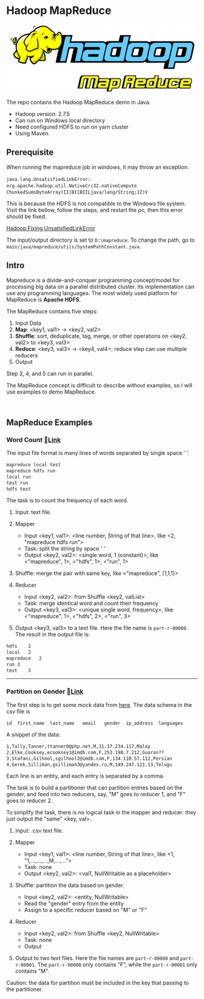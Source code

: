 # Hadoop MapReduce

<p align="center">
  <img src="https://github.com/ZhianMai/ZhianMai/blob/main/img/mapreduce.jpg" width="492" height="180" />
</p>

The repo contains the Hadoop MapReduce demo in Java.

 - Hadoop version: 2.7.5
 - Can run on Windows local directory
 - Need configured HDFS to run on yarn cluster
 - Using Maven.

## Prerequisite

When running the mapreduce job in windows, it may throw an exception:

`java.lang.UnsatisfiedLinkError: org.apache.hadoop.util.NativeCrc32.nativeCompute ChunkedSumsByteArray(II[BI[BIILjava/lang/String;JZ)V`

This is because the HDFS is not compatible to the Windows file system. Visit the link bellow, 
follow the steps, and restart the pc, then this error should be fixed.

[Hadoop Fixing UnsatisfiedLinkError](https://sparkbyexamples.com/spark/spark-hadoop-exception-in-thread-main-java-lang-unsatisfiedlinkerror-org-apache-hadoop-io-nativeio-nativeiowindows-access0ljava-lang-stringiz/)

The input/output directory is set to `D:\mapreduce`. To change the path, go to `main/java/mapreduce/utils/SystemPathConstant.java`.

## Intro

Mapreduce is a divide-and-conquer programming concept/model for processing big data on a parallel
distributed cluster. Its implementation can use any programming languages. The most widely used platform 
for MapReduce is <b>Apache HDFS</b>.

The MapReduce contains five steps:
 1. Input Data
 2. <b>Map</b>: <key1, val1> -> <key2, val2>
 3. <b>Shuffle</b>: sort, deduplicate, tag, merge, or other operations on <key2, val2> to <key3, val3>
 4. <b>Reduce</b>: <key3, val3> -> <key4, val4>; reduce step can use multiple reducers
 5. Output

Step 3, 4, and 5 can run in parallel.

The MapReduce concept is difficult to describe without examples, so I will use examples to demo MapReduce.

<br />

## MapReduce Examples

### Word Count :link:[Link](/src/main/java/mapreduce/word_count)

The input file format is many lines of words separated by single space ' '.
```text
mapreduce local test
mapreduce hdfs run
local run
test run
hdfs test
```

The task is to count the frequency of each word.

 1. Input: text file.
 2. Mapper
    - Input <key1, val1>: <line number, String of that line>, like <2, "mapreduce hdfs run">
    - Task: split the string by space ' '
    - Output <key2, val2>: <single word, 1 (constant)>, like <"mapreduce", 1>, <"hdfs", 1>, <"run", 1>
    
 3. Shuffle: merge the pair with same key, like <"mapreduce", [1,1,1]>
 4. Reducer
    - Input <key2, val2>: from Shuffle <key2, valList>
    - Task: merge identical word and count their frequency
    - Output <key3, val3>: <unique single word, frequency>, like <"mapreduce", 1>, <"hdfs", 2>, <"run", 3>
    
 5. Output <key3, val3> to a text file. Here the file name is `part-r-00000`. The result in the output file is:
```text
hdfs	2
local	2
mapreduce	2
run	3
test	3
```

<hr />

### Partition on Gender :link:[Link](/src/main/java/mapreduce/gender_partition)

The first step is to get some mock data from [here](https://www.mockaroo.com/). The data schema in the csv file is
```text
id  first_name  last_name   email   gender  ip_address  languages
```

A snippet of the data:
```text
1,Tally,Tanner,ttanner0@php.net,M,31.37.234.117,Malay
2,Elke,Cooksey,ecooksey1@imdb.com,F,253.198.7.212,Guaran??
3,Stafani,Gilhool,sgilhool2@imdb.com,F,134.110.57.112,Persian
4,Gerek,Silliman,gsilliman3@yandex.ru,M,149.247.121.13,Telugu
```
Each line is an entity, and each entry is separated by a comma.

The task is to build a partitioner that can partition entries based on the gender, and feed into two reducers, say,
"M" goes to reducer 1, and "F" goes to reducer 2.

To simplify the task, there is no logical task in the mapper and reducer: they just output the "same" <key, val>.

1. Input: .csv text file.
2. Mapper
    - Input <key1, val1>: <line number, String of that line>, like <1, "1,...,...,...,M,...,...">
    - Task: none
    - Output <key2, val2>: <val1, NullWritable as a placeholder>

3. Shuffle: partition the data based on gender.
    - Input <key2, val2>: <entity, NullWritable>
    - Read the "gender" entry from the entity
    - Assign to a specific reducer based on "M" or "F"
4. Reducer
    - Input <key2, val2>: from Shuffle <key2, NullWritable>
    - Task: none
    - Output <key2>

5. Output <key2> to two text files. Here the file names are `part-r-00000` and `part-r-00001`. The `part-r-00000` 
only contains "F", while the `part-r-00001` only contains "M".
   
Caution: the data for partition must be included in the key that passing to the partitioner.


